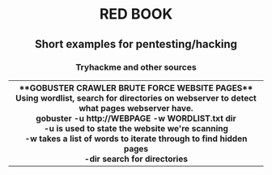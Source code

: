 <h1 align="center">RED BOOK</h1>
<h2 align="center"> Short examples for pentesting/hacking</h2>
<h3 align="center"> Tryhackme and other sources</h3>

<table>
  <tr>
    <th>**GOBUSTER CRAWLER BRUTE FORCE WEBSITE PAGES**<br>
Using wordlist, search for directories on webserver to detect what pages webserver have. <br>
gobuster -u http://WEBPAGE -w WORDLIST.txt dir <br>
-u is used to state the website we're scanning <br> 
-w takes a list of words to iterate through to find hidden pages <br>
-dir search for directories
    </th>
  </tr>
</table>

